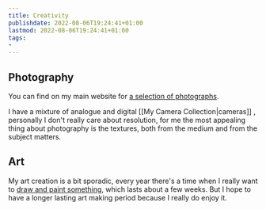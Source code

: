 ```yaml
---
title: Creativity
publishdate: 2022-08-06T19:24:41+01:00
lastmod: 2022-08-06T19:24:41+01:00
tags: 
- 
---
```












## Photography



You can find on my main website for [a selection of photographs](https://cniu.art/photography).



I have a mixture of analogue and digital [[My Camera Collection|cameras]] , personally I don't really care about resolution, for me the most appealing thing about photography is the textures, both from the medium and from the subject matters.



## Art



My art creation is a bit sporadic, every year there's a time when I really want to [draw and paint something](https://cniu.art/art), which lasts about a few weeks. But I hope to have a longer lasting art making period because I really do enjoy it.







